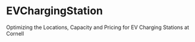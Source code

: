 # EVChargingStation
Optimizing the Locations, Capacity and Pricing for EV Charging Stations at Cornell
